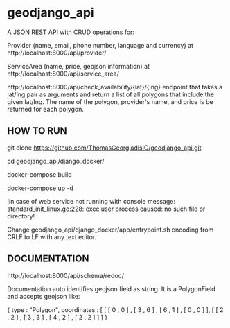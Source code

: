 # geodjango_api
A JSON REST API with CRUD operations for:

Provider (name, email, phone number, language and currency) at http://localhost:8000/api/provider/

ServiceArea (name, price, geojson information) at http://localhost:8000/api/service_area/

http://localhost:8000/api/check_availability/{lat}/{lng} endpoint that takes a lat/lng pair as arguments and return a list of all polygons that include the given lat/lng. The name of the polygon, provider's name, and price is be returned for each polygon.

## HOW TO RUN

git clone https://github.com/ThomasGeorgiadisIO/geodjango_api.git

cd geodjango_api/django_docker/

docker-compose build

docker-compose up -d

 !in case of web service not running with console message: standard_init_linux.go:228: exec user process caused: no such file or directory! 
 
 Change geodjango_api/django_docker/app/entrypoint.sh encoding from CRLF to LF with any text editor.

## DOCUMENTATION
http://localhost:8000/api/schema/redoc/

Documentation auto identifies geojson field as string. It is a PolygonField and accepts geojson like:

{
  type : "Polygon",
  coordinates : [
     [ [ 0 , 0 ] , [ 3 , 6 ] , [ 6 , 1 ] , [ 0 , 0 ] ],
     [ [ 2 , 2 ] , [ 3 , 3 ] , [ 4 , 2 ] , [ 2 , 2 ] ]
  ]
}
